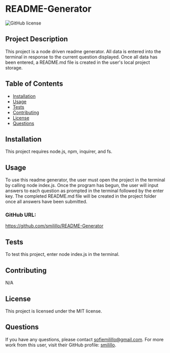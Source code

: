 # README-Generator

  ![GitHub license](https://img.shields.io/badge/license-MIT-blue.svg)

  ## Project Description 
  This project is a node driven readme generator. All data is entered into the terminal in response to the current question displayed. Once all data has been entered, a README.md file is created in the user's local project storage.
  
  ## Table of Contents
  - [Installation](#installation)
  - [Usage](#usage)
  - [Tests](#tests)
  - [Contributing](#contributing)
  - [License](#license)
  - [Questions](#questions)

  ## Installation
  This project requires node.js, npm, inquirer, and fs.

  ## Usage 
  To use this readme generator, the user must open the project in the terminal by calling node index.js. Once the program has begun, the user will input answers to each question as prompted in the terminal followed by the enter key. The completed README.md file will be created in the project folder once all answers have been submitted.

  ### GitHub URL:
  https://github.com/smilillo/README-Generator

  ## Tests
  To test this project, enter node index.js in the terminal.

  ## Contributing
  N/A 
  
  ## License
  This project is licensed under the MIT license.
 
  ## Questions
  If you have any questions, please contact sofiemilillo@gmail.com. For more work from this user, visit their GitHub profile: [smilillo](https://github.com/smilillo).
